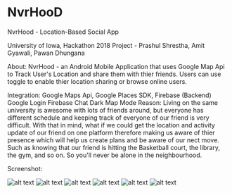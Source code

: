 # NvrHooD
NvrHood - Location-Based Social App

University of Iowa, Hackathon 2018 Project - Prashul Shrestha, Amit Gyawali, Pawan Dhungana

About: NvrHood - an Android Mobile Application that uses Google Map Api to Track User's Location and share them with thier friends. 
Users can use toggle to enable thier location sharing or browse online users. 

Integration: Google Maps Api,
             Google Places SDK,
             Firebase (Backend)
             Google Login
             Firebase Chat
             Dark Map Mode
Reason: Living on the same university is awesome with lots of friends around, but everyone has different schedule and keeping track of everyone of our
        friend is very difficult. With that in mind, what if we could get the location and activity update of our friend on one platform therefore making
        us aware of thier presence which will help us create plans and be aware of our nect move. Such as knowing that our friend is hitting the Basketball
        court, the library, the gym, and so on. So you'll never be alone in the neighbourhood.
        
Screenshot:

![alt text](https://github.com/pradhulstha/NvrHooD/blob/prashul/app/src/main/res/drawable/First.png)    ![alt text](https://github.com/pradhulstha/NvrHooD/blob/prashul/app/src/main/res/drawable/Second.png)       ![alt text](https://github.com/pradhulstha/NvrHooD/blob/prashul/app/src/main/res/drawable/Third.png)        ![alt text](https://github.com/pradhulstha/NvrHooD/blob/prashul/app/src/main/res/drawable/fourth.png)       ![alt text](https://github.com/pradhulstha/NvrHooD/blob/prashul/app/src/main/res/drawable/Fifth.png)        ![alt text](https://github.com/pradhulstha/NvrHooD/blob/prashul/app/src/main/res/drawable/Sixth.png)



          


